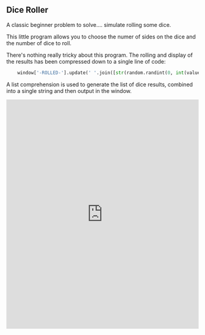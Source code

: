 ## Dice Roller

A classic beginner problem to solve.... simulate rolling some dice.

This little program allows you to choose the numer of sides on the dice and the number of dice to roll.  

There's nothing really tricky about this program.  The rolling and display of the results has been compressed down to a single line of code:
```python
    window['-ROLLED-'].update(' '.join([str(random.randint(0, int(values['-DICE-'])-1)+1) for i in range(int(values['-NUM DICE-']))]))

```

A list comprehension is used to generate the list of dice results, combined into a single string and then output in the window.


<iframe src='https://trinket.io/embed/pygame/cc8f84f76b?start=result' width='100%' height='600' frameborder='0' marginwidth='0' marginheight='0' allowfullscreen></iframe>
